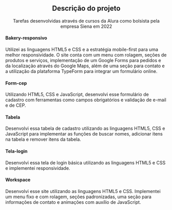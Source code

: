 <h2 align="center">Descrição do projeto</h2>
<p align="center">Tarefas desenvolvidas através de cursos da Alura como bolsista pela empresa Siena em 2022</p>

<h4>Bakery-responsivo</h4>
Utilizei as linguagens HTML5 e CSS e a estratégia mobile-first para uma melhor responsividade. O site conta com um menu com rolagem, seções de produtos e serviços, implementação de um Google Forms para pedidos e da localização através do Google Maps, além de uma seção para contato e a utilização da plataforma TypeForm para integrar um formulário online.

<h4>Form-cep</h4>
Utilizando HTML5, CSS e JavaScript, desenvolvi esse formulário de cadastro com ferramentas como campos obrigatórios e validação de e-mail e de CEP.

<h4>Tabela</h4>
Desenvolvi essa tabela de cadastro utilizando as linguagens HTML5, CSS e JavaScript para implementar as funções de buscar nomes, adicionar itens na tabela e remover itens da tabela.

<h4>Tela-login</h4>
Desenvolvi essa tela de login básica utilizando as linguagens HTML5 e CSS e implementei responsividade.

<h4>Workspace</h4>
Desenvolvi esse site utilizando as linguagens HTML5 e CSS. Implementei um menu fixo e com rolagem, seções padronizadas, uma seção para informações de contato e animações com auxílio de JavaScript.
